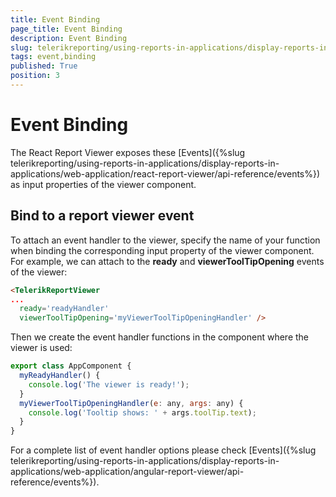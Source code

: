 ```yaml
---
title: Event Binding
page_title: Event Binding 
description: Event Binding
slug: telerikreporting/using-reports-in-applications/display-reports-in-applications/web-application/react-report-viewer/event-binding
tags: event,binding
published: True
position: 3
---
```


# Event Binding

The React Report Viewer exposes these [Events]({%slug telerikreporting/using-reports-in-applications/display-reports-in-applications/web-application/react-report-viewer/api-reference/events%}) as input properties of the viewer component. 

## Bind to a report viewer event

To attach an event handler to the viewer, specify the name of your function when binding the corresponding input property of the viewer component. For example, we can attach to the __ready__ and __viewerToolTipOpening__ events of the viewer:
    
````HTML
<TelerikReportViewer
...
  ready='readyHandler'
  viewerToolTipOpening='myViewerToolTipOpeningHandler' />
````

Then we create the event handler functions in the component where the viewer is used:
    
````js
export class AppComponent {
  myReadyHandler() {
    console.log('The viewer is ready!');
  }
  myViewerToolTipOpeningHandler(e: any, args: any) {
    console.log('Tooltip shows: ' + args.toolTip.text);
  }
}
````

For a complete list of event handler options please check [Events]({%slug telerikreporting/using-reports-in-applications/display-reports-in-applications/web-application/angular-report-viewer/api-reference/events%}).
